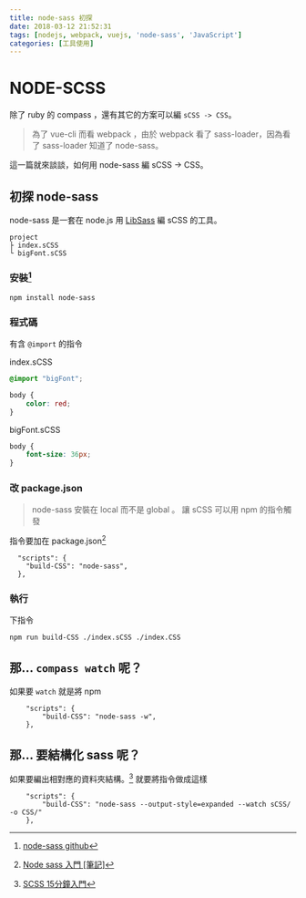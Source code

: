 ```yaml
---
title: node-sass 初探
date: 2018-03-12 21:52:31
tags: [nodejs, webpack, vuejs, 'node-sass', 'JavaScript']
categories: [工具使用]
---
```

# NODE-SCSS

除了 ruby 的 compass ，還有其它的方案可以編 `sCSS -> CSS`。

> 為了 vue-cli 而看 webpack ，由於 webpack 看了 sass-loader，因為看了 sass-loader 知道了 node-sass。

這一篇就來談談，如何用 node-sass 編 sCSS -> CSS。

## 初探 node-sass

node-sass 是一套在 node.js 用 [LibSass](https://github.com/sass/libsass) 編 sCSS 的工具。

```
project
├ index.sCSS
└ bigFont.sCSS
```

### 安裝[^node-sass]

```shell=
npm install node-sass
```

### 程式碼

有含 `@import` 的指令

index.sCSS
```sCSS
@import "bigFont";

body {
    color: red;
}
```

bigFont.sCSS
```sCSS
body {
    font-size: 36px;
}
```

### 改 package.json

> node-sass 安裝在 local 而不是 global 。
讓 sCSS 可以用 npm 的指令觸發

指令要加在 package.json[^node-sass-note]

```javascript=
  "scripts": {
    "build-CSS": "node-sass",
  },
```

### 執行

下指令
```shell=
npm run build-CSS ./index.sCSS ./index.CSS
```


## 那... `compass watch` 呢？

如果要 `watch` 就是將 npm

```javascript=
    "scripts": {
        "build-CSS": "node-sass -w",
    },
```

## 那... 要結構化 sass 呢？

如果要編出相對應的資料夾結構。[^node-sass-15min]
就要將指令做成這樣

```javascript=
    "scripts": {
        "build-CSS": "node-sass --output-style=expanded --watch sCSS/ -o CSS/"
    },
```

[^node-sass]: [node-sass github](https://github.com/sass/node-sass)

[^node-sass-note]: [Node sass 入門 \[筆記\]](http://adon988.logdown.com/posts/4736822-node-sass-tutorial)

[^node-sass-15min]: [SCSS 15分鐘入門](http://eddychang.me/blog/others/91-sCSS-15-mins.html)
